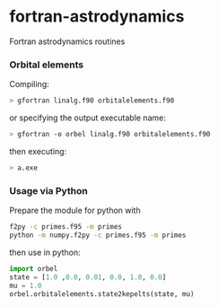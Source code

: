 # fortran-astrodynamics
Fortran astrodynamics routines

### Orbital elements

Compiling: 

```bash
> gfortran linalg.f90 orbitalelements.f90
```

or specifying the output executable name:

```bash
> gfortran -o orbel linalg.f90 orbitalelements.f90
```

then executing:

```bash
> a.exe
```

### Usage via Python

Prepare the module for python with 

```bash
f2py -c primes.f95 -m primes
python -m numpy.f2py -c primes.f95 -m primes
```

then use in python:
```python
import orbel
state = [1.0 ,0.0, 0.01, 0.0, 1.0, 0.0]
mu = 1.0
orbel.orbitalelements.state2kepelts(state, mu)
```
